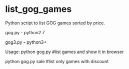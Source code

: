 # list_gog_games
Python script to list GOG games sorted by price. 

gog.py - python2.7

gog3.py - python3+

Usage: 
python gog.py #list games and show it in browser

python gog.py sale #list only games with discount
